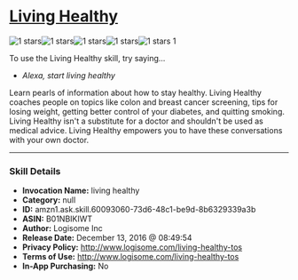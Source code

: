 # [Living Healthy](http://alexa.amazon.com/#skills/amzn1.ask.skill.60093060-73d6-48c1-be9d-8b6329339a3b)
![1 stars](../../images/ic_star_black_18dp_1x.png)![1 stars](../../images/ic_star_border_black_18dp_1x.png)![1 stars](../../images/ic_star_border_black_18dp_1x.png)![1 stars](../../images/ic_star_border_black_18dp_1x.png)![1 stars](../../images/ic_star_border_black_18dp_1x.png) 1

To use the Living Healthy skill, try saying...

* *Alexa, start living healthy*

Learn pearls of information about how to stay healthy. Living Healthy coaches people on topics like colon and breast cancer screening, tips for losing weight, getting better control of your diabetes, and quitting smoking. Living Healthy isn't a substitute for a doctor and shouldn't be used as medical advice. Living Healthy empowers you to have these conversations with your own doctor.

***

### Skill Details

* **Invocation Name:** living healthy
* **Category:** null
* **ID:** amzn1.ask.skill.60093060-73d6-48c1-be9d-8b6329339a3b
* **ASIN:** B01NBIKIWT
* **Author:** Logisome Inc
* **Release Date:** December 13, 2016 @ 08:49:54
* **Privacy Policy:** http://www.logisome.com/living-healthy-tos
* **Terms of Use:** http://www.logisome.com/living-healthy-tos
* **In-App Purchasing:** No
